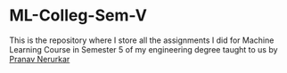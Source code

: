 # ML-Colleg-Sem-V

This is the repository where I store all the assignments I did for Machine Learning Course in Semester 5 
of my engineering degree taught to us by [Pranav Nerurkar](https://github.com/pranavn91)
